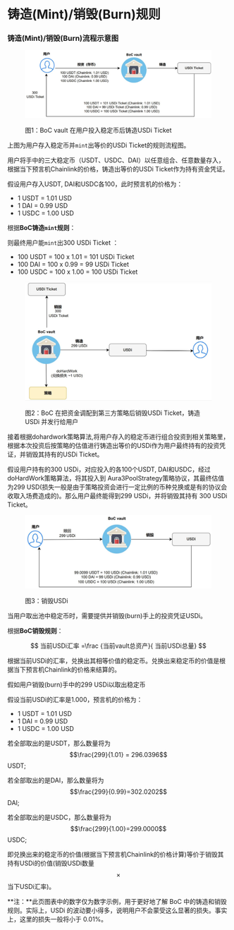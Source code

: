 # 铸造(Mint)/销毁(Burn)规则

### 铸造(Mint)/销毁(Burn)流程示意图

<figure><img src="../../.gitbook/assets/Mint_USDi_T_zh.png" alt=""><figcaption><p>图1：BoC vault 在用户投入稳定币后铸造USDi Ticket</p></figcaption></figure>

上图为用户存入稳定币并`mint`出等价的USDi Ticket的规则流程图。

用户将手中的三大稳定币（USDT、USDC、DAI）以任意组合、任意数量存入，根据当下预言机Chainlink的价格，铸造出等价的USDi Ticket作为持有资金凭证。

假设用户存入USDT, DAI和USDC各100，此时预言机的价格为：

* 1 USDT = 1.01 USD
* 1 DAI = 0.99 USD
* 1 USDC = 1.00 USD

根据**BoC铸造`mint`规则**：

则最终用户能`mint`出300 USDi Ticket ：

* 100 USDT = 100 x 1.01 = 101 USDi Ticket
* 100 DAI = 100 x 0.99 = 99 USDi Ticket
* 100 USDC = 100 x 1.00 = 100 USDi Ticket

<figure><img src="../../.gitbook/assets/Mint_USDi_zh.png" alt=""><figcaption><p>图2：BoC 在把资金调配到第三方策略后销毁USDi Ticket，铸造USDi 并发行给用户</p></figcaption></figure>

接着根据dohardwork策略算法,将用户存入的稳定币进行组合投资到相关策略里，根据本次投资后按策略的估值进行铸造出等价的USDi作为用户最终持有的投资凭证，并销毁其持有的USDi Ticket。

假设用户持有的300 USDi，对应投入的各100个USDT, DAI和USDC，经过doHardWork策略算法，将其投入到 Aura3PoolStrategy策略协议，其最终估值为299 USD(损失一般是由于策略投资会进行一定比例的币种兑换或是有的协议会收取入场费造成的)。那么用户最终能得到299 USDi，并将销毁其持有 300 USDi Ticket。

<figure><img src="../../.gitbook/assets/Burn_USDi_zh (1).png" alt=""><figcaption><p>图3：销毁USDi</p></figcaption></figure>

当用户取出池中稳定币时，需要提供并销毁(burn)手上的投资凭证USDi。

根据**BoC销毁规则**：

$$
当前USDi汇率 =\frac {当前vault总资产}{ 当前USDi总量}
$$

根据当前USDi的汇率，兑换出其相等价值的稳定币。兑换出来稳定币的价值是根据当下预言机Chainlink的价格来结算的。

假如用户销毁(burn)手中的299 USDi以取出稳定币

假设当前USDi的汇率是1.000，预言机的价格为：

* 1 USDT = 1.01 USD
* 1 DAI = 0.99 USD
* 1 USDC = 1.00 USD

若全部取出的是USDT，那么数量将为 $$\frac{299}{1.01} = 296.0396$$ USDT;

若全部取出的是DAI，那么数量将为 $$\frac{299}{0.99}=302.0202$$ DAI;

若全部取出的是USDC，那么数量将为$$\frac{299}{1.00}=299.0000$$ USDC;

即兑换出来的稳定币的价值(根据当下预言机Chainlink的价格计算)等价于销毁其持有USDi的价值(销毁USDi数量$$\times$$当下USDi汇率)。

**注：**此页图表中的数字仅为数字示例，用于更好地了解 BoC 中的铸造和销毁规则。实际上，USDi 的波动要小得多，说明用户不会蒙受这么显著的损失。事实上，这里的损失一般将小于 0.01%。
